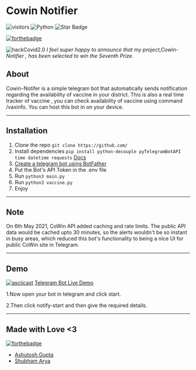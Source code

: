 # Cowin Notifier
![visitors](https://visitor-badge.laobi.icu/badge?page\_id=m3tac1ph4r.Cowin-Notifier)
![Python](https://img.shields.io/badge/-Python-000000?style=flat&logo=python)
<img src="https://img.shields.io/static/v1?label=%F0%9F%8C%9F&message=If%20Useful&style=style=flat&color=BC4E99" alt="Star Badge"/>

[![forthebadge](https://forthebadge.com/images/badges/built-by-developers.svg)](https://forthebadge.com)

![hackCovid2.0](https://drive.google.com/uc?export=view&id=1_R01HPkmNGBFJz9hR7N9Sjmpbh1jKvNF)
*I feel super happy to announce that my project,Cowin-Notifier , has been selected to win the Seventh Prize.*
## About
Cowin-Notifer is a simple telegram bot that automatically sends notification regarding the availability of vaccine in your district. This is also a real time tracker of vaccine , you can check availability of vaccine using command /vaxinfo. You can host this bot in on your device.

---
## Installation
1. Clone the repo  `git clone https://github.com/`
2. Install dependencies `pip install python-decouple pyTelegramBotAPI time datetime requests`  [Docs](https://pypi.org/project/pyTelegramBotAPI/)
4. [Create a telegram bot using BotFather](https://sendpulse.com/knowledge-base/chatbot/create-telegram-chatbot)
5. Put the Bot's API Token in the .env file
6. Run  `python3 main.py`
7. Run  `python3 vaccine.py`
8. Enjoy
---
## Note
On 6th May 2021, CoWin API added caching and rate limits. The public API data would be cached upto 30 minutes, so the alerts wouldn't be so instant in busy areas, which reduced this bot's functionality to being a nice UI for public CoWin site in Telegram.

---
## Demo
[![asciicast](https://asciinema.org/a/419770.svg)](https://asciinema.org/a/419770)
[Telegram Bot Live Demo](https://drive.google.com/file/d/1t13hJh4cA3u0q8-wXS0EuD7CXfzoZjJK/view)

1.Now open your bot in telegram and click start.

2.Then click notify-start and then give the required details.


---
## Made with Love <3 
[![forthebadge](https://forthebadge.com/images/badges/built-with-love.svg)](https://forthebadge.com)

* [Ashutosh Gupta](https://www.linkedin.com/in/ashutoshg547/)
* [Shubham Arya](https://github.com/ev1lm0rty)

